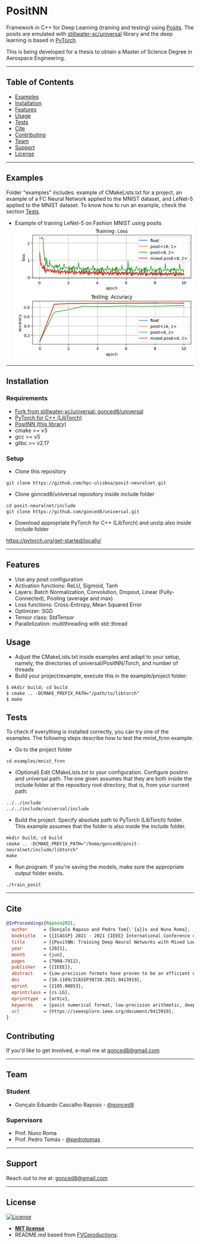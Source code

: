 # PositNN

Framework in C++ for Deep Learning (training and testing) using <a href="https://posithub.org/" target="_blank">Posits</a>.
The posits are emulated with <a href="https://github.com/stillwater-sc/universal" target="_blank">stillwater-sc/universal</a> library and the deep learning is based in <a href="https://pytorch.org/" target="_blank">PyTorch</a>.

This is being developed for a thesis to obtain a Master of Science Degree in Aerospace Engineering.

---

## Table of Contents

- [Examples](#examples)
- [Installation](#installation)
- [Features](#features)
- [Usage](#usage)
- [Tests](#tests)
- [Cite](#cite)
- [Contributing](#contributing)
- [Team](#team)
- [Support](#support)
- [License](#license)

---

## Examples

Folder "examples" includes: example of CMakeLists.txt for a project, an example of a FC Neural Network applied to the MNIST dataset, and LeNet-5 applied to the MNIST dataset. To know how to run an example, check the section [Tests](#tests).

- Example of training LeNet-5 on Fashion MNIST using posits
![training lenet-5 on mnist using posits](examples/FashionMNIST_LeNet5.png?raw=true "Example of training LeNet-5 on MNIST using posits")

---

## Installation

### Requirements

- <a href="https://github.com/gonced8/universal" target="_blank">Fork from stillwater-sc/universal: gonced8/universal</a>
- <a href="https://pytorch.org/get-started/locally/" target="_blank">PyTorch for C++ (LibTorch)</a>
- <a href="https://github.com/hpc-ulisboa/posit-neuralnet" target="_blank">PositNN (this library)</a>
- cmake >= v3
- gcc >= v5
- glibc >= v2.17

### Setup

- Clone this repository
```shell
git clone https://github.com/hpc-ulisboa/posit-neuralnet.git
```

- Clone gonced8/universal repository inside include folder
```shell
cd posit-neuralnet/include
git clone https://github.com/gonced8/universal.git
```

- Download appropriate PyTorch for C++ (LibTorch) and unzip also inside include folder

<a href="https://pytorch.org/get-started/locally/" target="_blank">https://pytorch.org/get-started/locally/</a>



---

## Features
- Use any posit configuration
- Activation functions: ReLU, Sigmoid, Tanh
- Layers: Batch Normalization, Convolution, Dropout, Linear (Fully-Connected), Pooling (average and max)
- Loss functions: Cross-Entropy, Mean Squared Error
- Optimizer: SGD
- Tensor class: StdTensor
- Parallelization: multithreading with std::thread

## Usage
- Adjust the CMakeLists.txt inside examples and adapt to your setup, namely, the directories of universal/PositNN/Torch, and number of threads
- Build your project/example, execute this in the example/project folder:
```shell
$ mkdir build; cd build
$ cmake .. -DCMAKE_PREFIX_PATH="/path/to/libtorch"
$ make
```
## Tests

To check if everything is installed correctly, you can try one of the examples. The following steps describe how to test the mnist_fcnn example.

- Go to the project folder
```shell
cd examples/mnist_fcnn
```
- (Optional) Edit CMakeLists.txt to your configuration. Configure positnn and universal path. The one given assumes that they are both inside the include folder at the repository root directory, that is, from your current path:
```shell
../../include
../../include/universal/include
```
- Build the project. Specify absolute path to PyTorch (LibTorch) folder. This example assumes that the folder is also inside the include folder.
```shell
mkdir build; cd build
cmake .. -DCMAKE_PREFIX_PATH="/home/gonced8/posit-neuralnet/include/libtorch"
make
```

- Run program. If you're saving the models, make sure the appropriate output folder exists.
```shell
./train_posit
```

---

## Cite
```bibtex
@InProceedings{Raposo2021,
  author      = {Gonçalo Raposo and Pedro Tom{\'{a}}s and Nuno Roma},
  booktitle   = {{ICASSP} 2021 - 2021 {IEEE} International Conference on Acoustics, Speech and Signal Processing ({ICASSP})},
  title       = {{PositNN: Training Deep Neural Networks with Mixed Low-Precision Posit}},
  year        = {2021},
  month       = {jun},
  pages       = {7908–7912},
  publisher   = {{IEEE}},
  abstract    = {Low-precision formats have proven to be an efficient way to reduce not only the memory footprint but also the hardware resources and power consumption of deep learning computations. Under this premise, the posit numerical format appears to be a highly viable substitute for the IEEE floating-point, but its application to neural networks training still requires further research. Some preliminary results have shown that 8-bit (and even smaller) posits may be used for inference and 16-bit for training, while maintaining the model accuracy. The presented research aims to evaluate the feasibility to train deep convolutional neural networks using posits. For such purpose, a software framework was developed to use simulated posits and quires in end-to-end training and inference. This implementation allows using any bit size, configuration, and even mixed precision, suitable for different precision requirements in various stages. The obtained results suggest that 8-bit posits can substitute 32-bit floats during training with no negative impact on the resulting loss and accuracy.},
  doi         = {10.1109/ICASSP39728.2021.9413919},
  eprint      = {2105.00053},
  eprintclass = {cs.LG},
  eprinttype  = {arXiv},
  keywords    = {posit numerical format, low-precision arithmetic, deep neural networks, training, inference},
  url         = {https://ieeexplore.ieee.org/document/9413919},
}
```

## Contributing

If you'd like to get involved, e-mail me at gonced8@gmail.com

---

## Team
### Student
- Gonçalo Eduardo Cascalho Raposo - <a href="https://github.com/gonced8" target="_blank">@gonced8</a>

### Supervisors
- Prof. Nuno Roma
- Prof. Pedro Tomás - <a href="https://github.com/pedrotomas" target="_blank">@pedrotomas</a>
---

## Support

Reach out to me at: gonced8@gmail.com

---

## License

[![License](http://img.shields.io/:license-mit-blue.svg?style=flat-square)](http://badges.mit-license.org)

- **[MIT license](http://opensource.org/licenses/mit-license.php)**
- README.md based from <a href="https://gist.github.com/fvcproductions/1bfc2d4aecb01a834b46" target="_blank">FVCproductions</a>.
